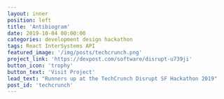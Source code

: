 ```yaml
---
layout: inner
position: left
title: 'Antibiogram'
date: 2019-10-04 00:00:00
categories: development design hackathon
tags: React InterSystems API
featured_image: '/img/posts/techcrunch.png'
project_link: 'https://devpost.com/software/disrupt-u739ji'
button_icon: 'trophy'
button_text: 'Visit Project'
lead_text: "Runners up at the TechCrunch Disrupt SF Hackathon 2019"
post_id: 'techcrunch'
---
```

